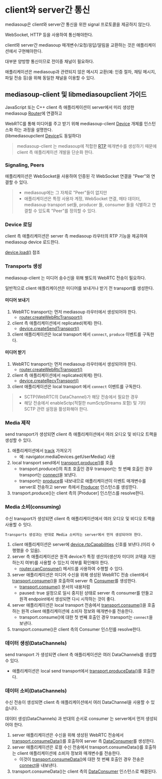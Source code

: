 # client와 server간 통신

mediasoup은 client와 server간 통신을 위한 signal 프로토콜을 제공하지 않는다.

WebSocket, HTTP 등을 사용하여 통신해야한다.

client와 server간 mediasoup 매개변수/요청/응답/알림을 교환하는 것은 애플리케이션에서 구현해야한다.

대부분 양방향 통신이므로 전이중 채널이 필요하다.

애플리케이션은 mediasoup과 관련되지 않은 메시지 교환(예: 인증 절차, 채팅 메시지, 파일 전송 등)을 위해 동일한 채널을 이용할 수 있다.

## mediasoup-client 및 libmediasoupclient 가이드

JavaScript 또는 C++ client 측 애플리케이션이 server에서 미리 생성한 mediasoup [Router](https://mediasoup.org/documentation/v3/mediasoup/api/#Router)에 연결하고

WebRTC를 통해 미디어를 주고 받기 위해 mediasoup-client [Device](https://mediasoup.org/documentation/v3/mediasoup-client/api/#Device) 개체를 인스턴스화 하는 과정을 설명한다.<br />
(libmediasoupclient [Device](https://mediasoup.org/documentation/v3/libmediasoupclient/api/#Device)도 동일하다)

> mediasoup-client 는 mediasoup에 적합한 [RTP](https://mediasoup.org/documentation/v3/mediasoup/rtp-parameters-and-capabilities/) 매개변수를 생성하기 때문에 client 측 애플리케이션 개발을 단순화 한다.

### Signaling, Peers

애플리케이션은 WebSocket을 사용하여 인증된 각 WebSocket 연결을 "Peer"와 연결할 수 있다.

> - mediasoup에는 그 자체로 "Peer"들이 없지만
> - 애플리케이션은 특정 사용자 계정, WebSocket 연결, 메타 데이터, mediasoup transport set들, producer 들, consumer 들을 식별하고 연결할 수 있도록 "Peer"를 정의할 수 있다.

### Device 로딩

client 측 애플리케이션은 server 측 mediasoup 라우터의 RTP 기능을 제공하여 mediasoup device 로드한다.

[device.load()](https://mediasoup.org/documentation/v3/mediasoup-client/api/#device-load) 참조

### Transports 생성

mediasoup-client 는 미디어 송수신을 위해 별도의 WebRTC 전송이 필요하다.

일반적으로 client 애플리케이션은 미디어를 보내거나 받기 전 transport를 생성한다.

#### 미디어 보내기

1. WebRTC transport는 먼저 mediasoup 라우터에서 생성되어야 한다.
   - [router.createWebRtcTransport()](https://mediasoup.org/documentation/v3/mediasoup/api/#router-createWebRtcTransport)
1. client 측 애플리케이션에서 replicated(복제) 한다.
   - [device.createSendTransport()](https://mediasoup.org/documentation/v3/mediasoup-client/api/#device-createSendTransport)
1. client 애플리케이션은 local transport 에서 `connect`, `produce` 이벤트를 구독한다.

#### 미디어 받기

1. WebRTC transport는 먼저 mediasoup 라우터에서 생성되어야 한다.
   - [router.createWebRtcTransport()](https://mediasoup.org/documentation/v3/mediasoup/api/#router-createWebRtcTransport)
1. client 측 애플리케이션에서 replicated(복제) 한다.
   - [device.createRecvTransport()](https://mediasoup.org/documentation/v3/mediasoup-client/api/#device-createRecvTransport)
1. client 애플리케이션은 local transport 에서 `connect` 이벤트를 구독한다.

> - SCTP(WebRTC의 DataChannel)가 해당 전송에서 필요한 경우
> - 해당 전송에서 enableSctp(적절한 numSctpStreams 포함) 및 기타 SCTP 관련 설정을 활성화해야 한다.

### Media 제작

send transport가 생성되면 client 측 애플리케이션에서 여러 오디오 및 비디오 트랙을 생성할 수 있다.

1. 애플리케이션에서 [track](https://www.w3.org/TR/mediacapture-streams/#mediastreamtrack) 가져오기
   - 예: navigator.mediaDevices.getUserMedia() 사용
1. local transport send에서 [transport.produce()](https://mediasoup.org/documentation/v3/mediasoup-client/api/#transport-produce)를 호출
   - transport.produce()의 최초 호출인 경우 transport는 첫 번째 호출인 경우 transport는 [connect](https://mediasoup.org/documentation/v3/mediasoup-client/api/#transport-on-connect)을 보낸다.
   - transport는 [produce](https://mediasoup.org/documentation/v3/mediasoup-client/api/#transport-on-produce)를 내보내므로 애플리케이션이 이벤트 매개변수를 server로 전송하고 server 측에서 [Producer](https://mediasoup.org/documentation/v3/mediasoup/api/#Producer) 인스턴스를 생성한다.
1. transport.produce()는 client 측의 [Producer] 인스턴스를 resolve한다.

### Media 소비(consuming)

수신 transport가 생성되면 client 측 애플리케이션에서 여러 오디오 및 비디오 트랙을 사용할 수 잇다.

`Transports 생성과는 반대로 Media 소비자는 server에서 먼저 생성되어야 한다.`

1. client 애플리케이션은 server에 [device.rtpCapabilities](https://mediasoup.org/documentation/v3/mediasoup-client/api/#device-rtpCapabilities) 신호를 보낸다.(미리 수행했을 수 있음).
1. server 측 애플리케이션은 원격 device가 특정 생산자(생산자 미디어 코덱을 지원하는지 여부)를 사용할 수 있는지 여부를 확인해야 한다.
   - [router.canConsume()](https://mediasoup.org/documentation/v3/mediasoup/api/#router-canConsume) 메서드를 사용하여 수행할 수 있다.
1. server 애플리케이션은 미디어 수신을 위해 생성된 WebRTC 전송 client에서 [transport.consume()](https://mediasoup.org/documentation/v3/mediasoup/api/#transport-consume)을 호출하여 server 측 [Consumer](https://mediasoup.org/documentation/v3/mediasoup-client/api/#Consumer)를 생성한다.
   - [transport.consume()](https://mediasoup.org/documentation/v3/mediasoup/api/#transport-consume) 문서의 내용처럼
   - paused: true 설정으로 일시 중지된 상태로 server 측 consumer를 만들고 원격 endpoint에서 생성되면 다시 시작하는 것이 좋다.
1. server 애플리케이션은 local transport 전송에서 [transport.consume()](https://mediasoup.org/documentation/v3/mediasoup-client/api/#transport-consume)을 호출하는 원격 client 애플리케이션에 소비자 정보와 매개변수를 전송한다.
   - transport.consume()에 대한 첫 번째 호출인 경우 transport는 `connect`을 보낸다.
1. transport.consume()은 client 측의 Consumer 인스턴를 resolve한다.

### 데이터 생성(DataChannels)

send transport 가 생성되면 client 측 애플리케이션은 여러 DataChannels를 생성할 수 있다.

- 애플리케이션은 local send transport에서 [transport.produceData()](https://mediasoup.org/documentation/v3/mediasoup-client/api/#transport-producedata)를 호출한다.

### 데이터 소비(DataChannels)

수신 전송이 생성되면 client 측 애플리케이션에서 여러 DataChannel을 사용할 수 있습니다.

데이터 생성(DataChannels) 과 반대의 순서로 consumer 는 server에서 먼저 생성되어야 한다.

1. server 애플리케이션은 수신을 위해 생성된 WebRTC 전송에서 [transport.consumeData()](https://mediasoup.org/documentation/v3/mediasoup/api/#transport-consumedata)를 호출하여 server 측 [DataConsumer](https://mediasoup.org/documentation/v3/mediasoup-client/api/#DataConsumer)를 생성한다.
1. server 애플리케이션은 로컬 수신 전송에서 transport.consumeData()를 호출하는 client 애플리케이션에 소비자 정보와 매개변수를 전송한다.
   - 이것이 [transport.consumeData()](https://mediasoup.org/documentation/v3/mediasoup-client/api/#transport-consumedata)에 대한 첫 번째 호출인 경우 전송은 [connect](https://mediasoup.org/documentation/v3/mediasoup-client/api/#transport-on-connect)을 내보낸다.
1. transport.consumeData()는 client 측의 [DataConsumer](https://mediasoup.org/documentation/v3/mediasoup-client/api/#Consumer) 인스턴스로 해결된다.
